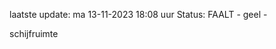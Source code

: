 laatste update: 
ma 13-11-2023 18:08   uur 
Status: FAALT - geel - 
<div class="service Y">schijfruimte</div>